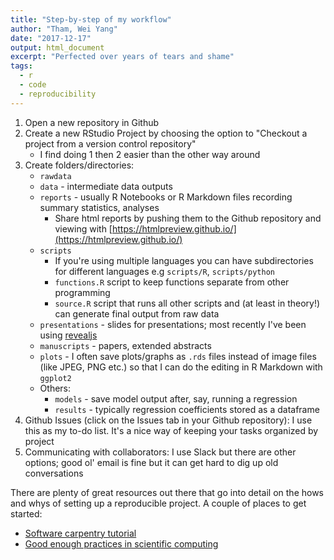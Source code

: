 ```yaml
---
title: "Step-by-step of my workflow"
author: "Tham, Wei Yang"
date: "2017-12-17"
output: html_document
excerpt: "Perfected over years of tears and shame"
tags:
  - r
  - code
  - reproducibility
---
```




1. Open a new repository in Github
1. Create a new RStudio Project by choosing the option to "Checkout a project from a version control repository"
    + I find doing 1 then 2 easier than the other way around
1. Create folders/directories:
    + `rawdata`
    + `data` - intermediate data outputs
    + `reports` - usually R Notebooks or R Markdown files recording summary statistics, analyses
        + Share html reports by pushing them to the Github repository and viewing with [https://htmlpreview.github.io/](https://htmlpreview.github.io/) 
    + `scripts` 
        + If you're using multiple languages you can have subdirectories for different languages e.g `scripts/R`, `scripts/python`
        + `functions.R` script to keep functions separate from other programming
        + `source.R` script that runs all other scripts and (at least in theory!) can generate final output from raw data
    + `presentations` - slides for presentations; most recently I've been using [revealjs](http://rmarkdown.rstudio.com/revealjs_presentation_format.html)
    + `manuscripts` - papers, extended abstracts
    + `plots` - I often save plots/graphs as `.rds` files instead of image files (like JPEG, PNG etc.) so that I can do the editing in R Markdown with `ggplot2`
    + Others: 
        + `models` - save model output after, say, running a regression
        + `results` - typically regression coefficients stored as a dataframe
1. Github Issues (click on the Issues tab in your Github repository): I use this as my to-do list. It's a nice way of keeping your tasks organized by project
1. Communicating with collaborators: I use Slack but there are other options; good ol' email is fine but it can get hard to dig up old conversations

There are plenty of great resources out there that go into detail on the hows and whys of setting up a reproducible project. A couple of places to get started:

- [Software carpentry tutorial](https://swcarpentry.github.io/r-novice-gapminder/02-project-intro/)
- [Good enough practices in scientific computing](http://journals.plos.org/ploscompbiol/article?id=10.1371/journal.pcbi.1005510)
    
